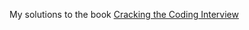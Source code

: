 My solutions to the book [Cracking the Coding Interview](https://www.amazon.com/Cracking-Coding-Interview-Programming-Questions/dp/0984782850/ref=sr_1_1?keywords=cracking+the+coding+interview&qid=1650344839&sprefix=cracking+the%2Caps%2C297&sr=8-1)
